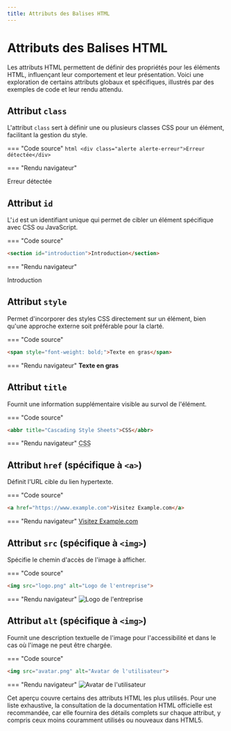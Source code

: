 ```yaml
---
title: Attributs des Balises HTML
---
```


# Attributs des Balises HTML

Les attributs HTML permettent de définir des propriétés pour les éléments HTML, influençant leur comportement et leur présentation. Voici une exploration de certains attributs globaux et spécifiques, illustrés par des exemples de code et leur rendu attendu.

## Attribut `class`

L'attribut `class` sert à définir une ou plusieurs classes CSS pour un élément, facilitant la gestion du style.

=== "Code source"
    ```html
    <div class="alerte alerte-erreur">Erreur détectée</div>
    ```

=== "Rendu navigateur"
<div class="alerte alerte-erreur">Erreur détectée</div>

## Attribut `id`

L'`id` est un identifiant unique qui permet de cibler un élément spécifique avec CSS ou JavaScript.

=== "Code source"
```html
<section id="introduction">Introduction</section>
```

=== "Rendu navigateur"
<section id="introduction">Introduction</section>

## Attribut `style`

Permet d'incorporer des styles CSS directement sur un élément, bien qu'une approche externe soit préférable pour la clarté.

=== "Code source"
```html
<span style="font-weight: bold;">Texte en gras</span>
```

=== "Rendu navigateur"
<span style="font-weight: bold;">Texte en gras</span>

## Attribut `title`

Fournit une information supplémentaire visible au survol de l'élément.

=== "Code source"
```html
<abbr title="Cascading Style Sheets">CSS</abbr>
```

=== "Rendu navigateur"
<abbr title="Cascading Style Sheets">CSS</abbr>

## Attribut `href` (spécifique à `<a>`)

Définit l'URL cible du lien hypertexte.

=== "Code source"
```html
<a href="https://www.example.com">Visitez Example.com</a>
```

=== "Rendu navigateur"
<a href="https://www.example.com">Visitez Example.com</a>

## Attribut `src` (spécifique à `<img>`)

Spécifie le chemin d'accès de l'image à afficher.

=== "Code source"
```html
<img src="logo.png" alt="Logo de l'entreprise">
```

=== "Rendu navigateur"
<img src="logo.png" alt="Logo de l'entreprise">

## Attribut `alt` (spécifique à `<img>`)

Fournit une description textuelle de l'image pour l'accessibilité et dans le cas où l'image ne peut être chargée.

=== "Code source"
```html
<img src="avatar.png" alt="Avatar de l'utilisateur">
```

=== "Rendu navigateur"
<img src="avatar.png" alt="Avatar de l'utilisateur">

Cet aperçu couvre certains des attributs HTML les plus utilisés. Pour une liste exhaustive, la consultation de la documentation HTML officielle est recommandée, car elle fournira des détails complets sur chaque attribut, y compris ceux moins couramment utilisés ou nouveaux dans HTML5.